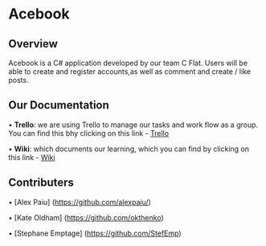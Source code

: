 # Acebook

## Overview

Acebook is a C# application developed by our team C Flat. Users will be able to create and register accounts,as well as comment and create / like posts.

## Our Documentation

• **Trello**: we are using Trello to manage our tasks and work flow as a group. You can find this bhy clicking on this link - [Trello](https://trello.com/b/a3zYwqqV/c-flat-project)

• **Wiki**: which documents our learning, which you can find by clicking on this link - [Wiki](https://github.com/alexpaiu/Acebook/wiki)

## Contributers

• [Alex Paiu] (https://github.com/alexpaiu/)

• [Kate Oldham] (https://github.com/okthenko)

• [Stephane Emptage] (https://github.com/StefEmp)